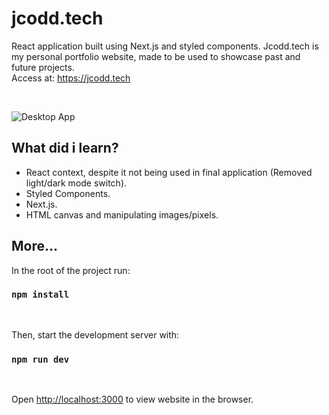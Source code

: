 # jcodd.tech

React application built using Next.js and styled components. Jcodd.tech is my personal portfolio website, made
to be used to showcase past and future projects. <br/>
Access at: <https://jcodd.tech>

<br/>


![Desktop App](https://user-images.githubusercontent.com/65715894/94068022-8f7f2000-fde6-11ea-8501-af5a75233611.gif)

## What did i learn?

- React context, despite it not being used in final application (Removed light/dark mode switch).
- Styled Components.
- Next.js.
- HTML canvas and manipulating images/pixels.

## More...

In the root of the project run:

### `npm install`

<br/>

Then, start the development server with:

### `npm run dev`

<br/>

Open [http://localhost:3000](http://localhost:3000) to view website in the browser.
